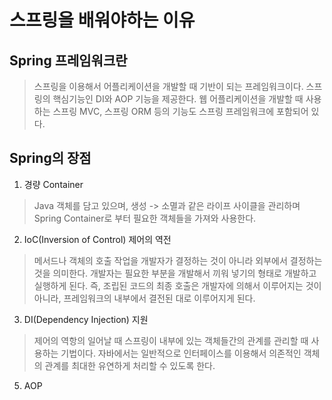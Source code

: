 # 스프링을 배워야하는 이유

## Spring 프레임워크란
> 스프링을 이용해서 어플리케이션을 개발할 때 기반이 되는 프레임워크이다.
> 스프링의 핵심기능인 DI와 AOP 기능을 제공한다. 웹 어플리케이션을 개발할 때 사용하는
> 스프링 MVC, 스프링 ORM 등의 기능도 스프링 프레임워크에 포함되어 있다.
## Spring의 장점

1. 경량 Container
> Java 객체를 담고 있으며, 생성 -> 소멸과 같은 라이프 사이클을 관리하며 Spring Container로 부터 필요한
> 객체들을 가져와 사용한다.
2. IoC(Inversion of Control) 제어의 역전
> 메서드나 객체의 호출 작업을 개발자가 결정하는 것이 아니라 외부에서 결정하는 것을 의미한다.
> 개발자는 필요한 부분을 개발해서 끼워 넣기의 형태로 개발하고 실행하게 된다.
> 즉, 조립된 코드의 최종 호출은 개발자에 의해서 이루어지는 것이 아니라, 프레임워크의 내부에서 결전된 대로
> 이루어지게 된다.
3. DI(Dependency Injection) 지원
> 제어의 역항의 일어날 때 스프링이 내부에 있는 객체들간의 관계를 관리할 때 사용하는 기법이다.
> 자바에서는 일반적으로 인터페이스를 이용해서 의존적인 객체의 관계를 최대한 유연하게 처리할 수 있도록 한다.
5. AOP

